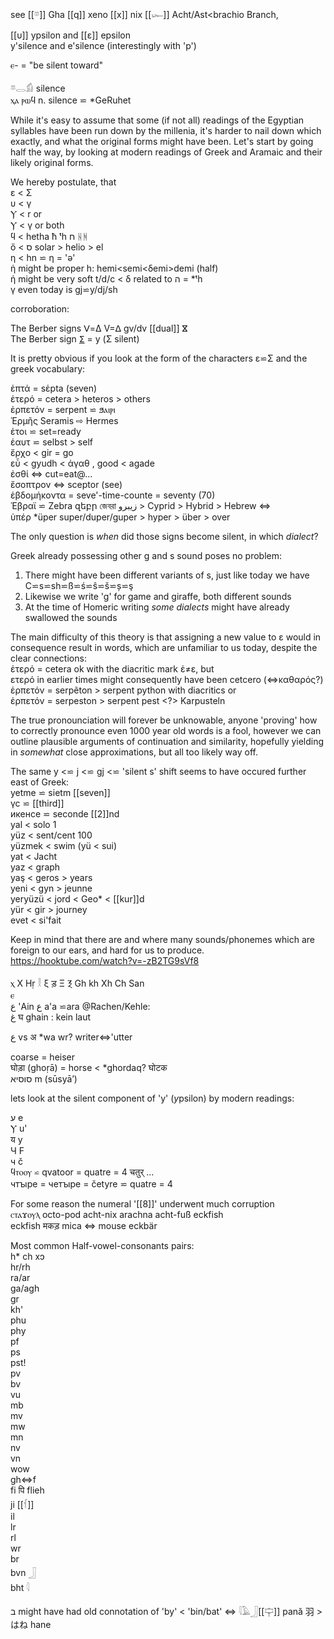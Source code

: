 see [[𓎼]] Gha [[q]] xeno [[x]] nix [[𓆱]] Acht/Ast<brachio Branch,  

[[υ]] ypsilon and [[ε]] epsilon  
y'silence and e'silence (interestingly with 'p')  

ⲉ-  =	 "be silent toward"  

𓎼𓂋𓀁 silence  
ⲭⲁ ⲣⲱϥ 	 n. silence ⋍ *GeRuhet  

While it's easy to assume that some (if not all) readings of the Egyptian syllables have been run down by the millenia, it's harder to nail down which exactly, and what the original forms might have been. Let's start by going half the way, by looking at modern readings of Greek and Aramaic and their likely original forms.  

We hereby postulate, that  
ε < Σ  
υ < γ  
Ⲩ < r or  
Ⲩ < γ or both  
ϥ < hetha ħ ᵗh ח ᚺᚻ  
ὄ < ס solar > helio > el  
η < hn ⋍ η = 'ə'  
ἡ might be proper h: hemi<semi<δemi>demi (half)  
ἡ might be very soft t/d/c < δ  related to ה = *ᵗh  
γ even today is gj⋍y/dj/sh  

corroboration:  

The Berber signs ⴸ=Δ V=ⵠ gv/dv [[dual]] ⴵ  
The Berber sign [ⵉ](https://en.wikipedia.org/wiki/Tifinagh) = y (Σ silent)  

It is pretty obvious if you look at the form of the characters ε⋍Σ and the greek vocabulary:  

ἑπτά = sἑpta (seven)  
ἑτερό = cetera > heteros > others  
ἑρπετόν = serpent ⋍ ϧⲁⲓⲣⲓ  
Ἑρμῆς Seramis ⇨ Hermes  
ἑτοι ⋍ set=ready  
ἑαυτ ⋍ selbst > self  
ἔρχο < gir = go  
εὖ < gyudh < ἀγαθ , good < agade  
ἐσθί ⇔ cut=eat@...  
ἔσοπτρον ⇔ sceptor (see)  
ἑβδομήκοντα = seve'-time-counte = seventy (70)  
Ἑβραϊ ⋍ Zebra զեբր জেবরা زيبرو  > Cyprid > Hybrid > Hebrew   ⇔  
ὑπέρ *üper super/duper/guper > hyper > über > over  

The only question is *when* did those signs become silent, in which *dialect*?  

Greek already possessing other g and s sound poses no problem:  
1. There might have been different variants of s, just like today we have C⋍s⋍sh⋍ß⋍ś⋍ŝ⋍š⋍ș⋍ş  
2. Likewise we write 'g' for game and giraffe, both different sounds  
3. At the time of Homeric writing *some dialects* might have already swallowed the sounds  

The main difficulty of this theory is that assigning a new value to ε would in consequence result in words, which are unfamiliar to us today, despite the clear connections:  
ἑτερό = cetera  ok with the diacritic mark ἑ≠ε, but  
ετερό in earlier times might consequently have been cetcero (⇔καθαρός?)  
ἑρπετόν = serpẽton > serpent python with diacritics or  
ἑρπετόν = serpeston > serpent pest <?> Karpusteln  

The true pronounciation will forever be unknowable, anyone 'proving' how to correctly pronounce even 1000 year old words is a fool, however we can outline plausible arguments of continuation and similarity, hopefully yielding in *somewhat* close approximations, but all too likely way off.  

The same y <⋍ j <⋍ gj <⋍ 'silent s' shift seems to have occured further east of Greek:  
yetme ⋍ sietm [[seven]]  
үс ⋍ [[third]]  
икенсе ⋍ seconde [[2]]nd  
yal < solo 1  
yüz < sent/cent 100  
yüzmek < swim  (yü < sui)  
yat < Jacht  
yaz < graph  
yaş < geros > years  
yeni < gyn > jeunne  
yeryüzü < jord < Geo* < [[kur]]d  
yür < gir > journey  
evet < si'fait  


Keep in mind that there are and where many sounds/phonemes which are foreign to our ears, and hard for us to produce. https://hooktube.com/watch?v=-zB2TG9sVf8  

ⲭ Χ Hṛ 𓎛 ξ ड़ Ξ Ⲝ Gh kh Xh Ch San  
ⲉ  
ع 'Ain ع  a'a ⋍ara @Rachen/Kehle:  
ﻍ घ ghain : kein laut  

ع vs अ *wa wr? writer⇔'utter  

coarse = heiser  
घोड़ा (ghoṛā) = horse < *ghordaq? घोटक  
סוסיא‎ m (sūsyā’)  



lets look at the silent component of 'y' (*y*psilon) by modern readings:  

ע e  
Ⲩ u'  
य y  
Ч F  
ч č  
ϥⲧⲟⲟⲩ ⋍ qvatoor = quatre = 4 चतुर् ...  
чтꙑре = четꙑре = četyre ⋍ quatre = 4  


For some reason the numeral '[[8]]' underwent much corruption  
ⲥⲧⲁϫⲟⲩⲗ octo-pod acht-nix arachna acht-fuß eckfish  
eckfish मकड़ mica ⇔ mouse eckbär  

Most common Half-vowel-consonants pairs:  
h* ch xɔ  
hr/rh  
ra/ar  
ga/agh  
gr  
kh'  
phu  
phy  
pf  
ps  
pst!  
pv  
bv  
vu  
mb  
mv  
mw  
mn  
nv  
vn  
wow  
gh⇔f  
fi पि flieh  
ji [[𓆳]]  
il  
lr  
rl  
wr  
br  
bvn 𓃀  
bht 𓇋  

ב might have had old connotation of 'by' < 'bin/bat' ⇔ 𓇋𓄿𓃀[[𓊡]] pană 羽 > はね hane  